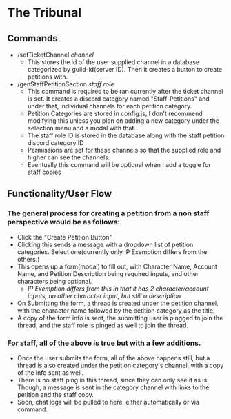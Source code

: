 # **The Tribunal**
## **Commands**
- /setTicketChannel *channel*
  - This stores the id of the user supplied channel in a database categorized by guild-id(server ID). Then it creates a button to create petitions with.
- /genStaffPetitionSection *staff role*
  - This command is required to be ran currently after the ticket channel is set. It creates a discord category named "Staff-Petitions" and under that, individual channels for each petition category.
  - Petition Categories are stored in config.js, I don't recommend modifying this unless you plan on adding a new category under the selection menu and a modal with that.
  - The staff role ID is stored in the database along with the staff petition discord category ID
  - Permissions are set for these channels so that the supplied role and higher can see the channels.
  - Eventually this command will be optional when I add a toggle for staff copies
  
## **Functionality/User Flow**
### **The general process for creating a petition from a non staff perspective would be as follows:**
- Click the "Create Petition Button"
- Clicking this sends a message with a dropdown list of petition categories. Select one(currently only IP Exemption differs from the others.)
- This opens up a form(modal) to fill out, with Character Name, Account Name, and Petition Description being required inputs, and other characters being optional.
  - *IP Exemption differs from this in that it has 2 character/account inputs, no other character input, but still a description*
- On Submitting the form, a thread is created under the petition channel, with the character name followed by the petition category as the title.
- A copy of the form info is sent, the submitting user is pingged to join the thread, and the staff role is pinged as well to join the thread.

### **For staff, all of the above is true but with a few additions.**
- Once the user submits the form, all of the above happens still, but a thread is also created under the petition category's channel, with a copy of the info sent as well.
- There is no staff ping in this thread, since they can only see it as is. Though, a message is sent in the category channel with links to the petition and the staff copy.
- Soon, chat logs will be pulled to here, either automatically or via command.

